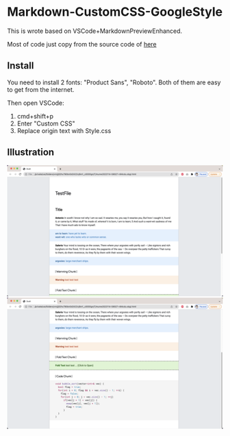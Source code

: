 # Markdown-CustomCSS-GoogleStyle

This is wrote based on VSCode+MarkdownPreviewEnhanced.

Most of code just copy from the source code of [here](https://developers.google.com/protocol-buffers)

## Install

You need to install 2 fonts: "Product Sans", "Roboto".
Both of them are easy to get from the internet.

Then open VSCode:
1. cmd+shift+p
2. Enter "Custom CSS"
3. Replace origin text with Style.css

## Illustration
![pic1](./pic1.png)
![pic2](./pic2.png)
